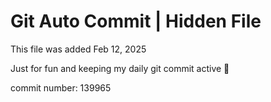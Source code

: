 # Git Auto Commit | Hidden File

This file was added Feb 12, 2025

Just for fun and keeping my daily git commit active 🤪

commit number: 139965
